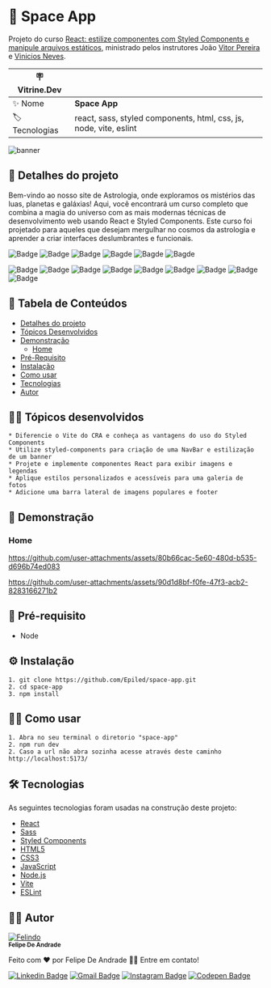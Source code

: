 # 🌌 Space App

Projeto do curso <a href="https://cursos.alura.com.br/course/react-estilize-componentes-styled-components-manipule-arquivos-estaticos">React: estilize componentes com Styled Components e manipule arquivos estáticos</a>, ministrado pelos instrutores João <a href="https://www.linkedin.com/in/jovispereira/">Vitor Pereira</a> e  <a href="https://www.linkedin.com/in/vinny-neves/">Vinicios Neves</a>.

| :placard: Vitrine.Dev |     |
| -------------  | --- |
| :sparkles: Nome        | **Space App**
| :label: Tecnologias | react, sass, styled components, html, css, js, node, vite, eslint

<!-- Inserir imagem com a #vitrinedev ao final do link -->

![banner](https://github.com/user-attachments/assets/5cf2b3f3-81f5-4916-8908-c15cb94346fe#vitrinedev)

<h2 id="detalhes-do-projeto"> 📃 Detalhes do projeto </h2>

Bem-vindo ao nosso site de Astrologia, onde exploramos os mistérios das luas, planetas e galáxias! Aqui, você encontrará um curso completo que combina a magia do universo com as mais modernas técnicas de desenvolvimento web usando React e Styled Components. Este curso foi projetado para aqueles que desejam mergulhar no cosmos da astrologia e aprender a criar interfaces deslumbrantes e funcionais.

![Badge](https://img.shields.io/github/last-commit/Epiled/space-app?style=for-the-badge)
![Badge](https://img.shields.io/github/languages/code-size/Epiled/space-app?style=for-the-badge)
![Badge](https://img.shields.io/github/languages/count/Epiled/space-app?style=for-the-badge)
![Bagde](https://img.shields.io/badge/repo%20status-Beta-cyan?style=for-the-badge)
![Bagde](https://img.shields.io/github/v/release/Epiled/space-app?style=for-the-badge)
![Bagde](https://img.shields.io/github/license/Epiled/space-app?style=for-the-badge)

![Badge](https://img.shields.io/badge/-React-61DAFB?style=for-the-badge&logo=react&logoColor=black)
![Badge](https://img.shields.io/badge/-Sass-CC6699?style=for-the-badge&logo=sass&logoColor=white)
![Badge](https://img.shields.io/badge/-Styled%20Components-DB7093?style=for-the-badge&logo=styledcomponents&logoColor=white)
![Badge](https://img.shields.io/badge/-HTML5-E34F26?style=for-the-badge&logo=html5&logoColor=white)
![Badge](https://img.shields.io/badge/-CSS3-1572B6?style=for-the-badge&logo=css3&logoColor=white)
![Badge](https://img.shields.io/badge/-JS-F7DF1E?style=for-the-badge&logo=javascript&logoColor=black)
![Badge](https://img.shields.io/badge/-Node.js-339933?style=for-the-badge&logo=node.js&logoColor=white)
![Badge](https://img.shields.io/badge/-Vite.js-646CFF?style=for-the-badge&logo=vite&logoColor=white)
![Badge](https://img.shields.io/badge/-ESLint-4B32C3?style=for-the-badge&logo=eslint&logoColor=white)

<h2> 📑 Tabela de Conteúdos </h2>

<!--ts-->
   * [Detalhes do projeto](#detalhes-do-projeto)
   * [Tópicos Desenvolvidos](#topicos-curso)
   * [Demonstração](#demonstracao)
     - [Home](#home)
   * [Pré-Requisito](#pre-requisito)
   * [Instalação](#instalacao)
   * [Como usar](#como-usar)
   * [Tecnologias](#tecnologias)
   * [Autor](#autor)
<!--te-->

<h2 id="topicos-curso"> 👩‍🏫 Tópicos desenvolvidos</h2>

<!--ts-->
    * Diferencie o Vite do CRA e conheça as vantagens do uso do Styled Components
    * Utilize styled-components para criação de uma NavBar e estilização de um banner
    * Projete e implemente componentes React para exibir imagens e legendas
    * Aplique estilos personalizados e acessíveis para uma galeria de fotos
    * Adicione uma barra lateral de imagens populares e footer
<!--te-->

<h2 id="demonstracao"> 👀 Demonstração </h2>

<h3 id="home"> Home </h3>

https://github.com/user-attachments/assets/80b66cac-5e60-480d-b535-d696b74ed083

https://github.com/user-attachments/assets/90d1d8bf-f0fe-47f3-acb2-8283166271b2

<h2 id="pre-requisito"> 🚨 Pré-requisito </h2>
<ul>
  <li>Node</li>
</ul>

<h2 id="instalacao"> ⚙ Instalação </h2>

```
1. git clone https://github.com/Epiled/space-app.git
2. cd space-app
3. npm install
```

<h2 id="como-usar"> 👩‍🏫 Como usar </h2>

```
1. Abra no seu terminal o diretorio "space-app"
2. npm run dev
2. Caso a url não abra sozinha acesse através deste caminho http://localhost:5173/
```

<h2 id="tecnologias"> 🛠 Tecnologias </h2>

As seguintes tecnologias foram usadas na construção deste projeto:

<ul>
  <li><a href="https://react.dev/" target="_blank">React</a></li>
  <li><a href="https://sass-lang.com/" target="_blank">Sass</a></li>
  <li><a href="https://styled-components.com/" target="_blank">Styled Components</a></li>
  <li><a href="https://www.w3schools.com/html/default.asp" target="_blank">HTML5</a></li>
  <li><a href="https://www.w3schools.com/css/default.asp" target="_blank">CSS3</a></li>
  <li><a href="https://www.w3schools.com/js/default.asp" target="_blank">JavaScript</a></li>
  <li><a href="https://nodejs.org/en" target="_blank">Node.js</a></li>
  <li><a href="https://vitejs.dev/" target="_blank">Vite</a></li>
  <li><a href="https://eslint.org/" target="_blank">ESLint</a></li>
</ul>

<h2 id="autor"> 👨‍💻 Autor </h2>

<a href="https://github.com/Epiled">

![Felindo](https://user-images.githubusercontent.com/55258483/178338085-2cea8bf2-6d0c-409a-9d0e-23359b7d303e.png)
 <br />
 <sub><b>Felipe De Andrade</b></sub></a>

Feito com ❤️ por Felipe De Andrade 👋🏽 Entre em contato!

[![Linkedin Badge](https://img.shields.io/badge/-Felipe-blue?style=flat-square&logo=Linkedin&logoColor=white&link=https://www.linkedin.com/in/fademendonca/)](https://www.linkedin.com/in/fademendonca/)
[![Gmail Badge](https://img.shields.io/badge/-felipe.deam98@gmail.com-c14438?style=flat-square&logo=Gmail&logoColor=white&link=mailto:felipe.deam98@gmail.com)](mailto:felipe.deam98@gmail.com)
[![Instagram Badge](https://img.shields.io/badge/-Instagram-e4405f?style=flat-square&logo=Instagram&logoColor=white&link=https://www.instagram.com/felipe.deam/)](https://www.instagram.com/felipe.deam/)
[![Codepen Badge](https://img.shields.io/badge/-Codepen-000000?style=flat-square&logo=Codepen&logoColor=white&link=https://codepen.io/epiled)](https://codepen.io/epiled)
